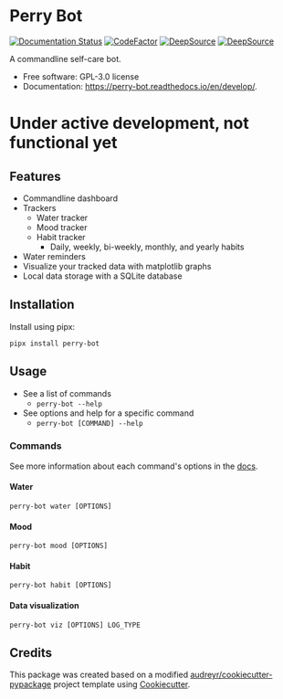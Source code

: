 # Perry Bot

[![Documentation Status](https://readthedocs.org/projects/perry-bot/badge/?version=develop)](https://perry-bot.readthedocs.io/en/develop/?badge=develop)
[![CodeFactor](https://www.codefactor.io/repository/github/shunnkou/perry-bot/badge)](https://www.codefactor.io/repository/github/shunnkou/perry-bot)
[![DeepSource](https://deepsource.io/gh/shunnkou/perry-bot.svg/?label=active+issues)](https://deepsource.io/gh/shunnkou/perry-bot/?ref=repository-badge)
[![DeepSource](https://deepsource.io/gh/shunnkou/perry-bot.svg/?label=resolved+issues)](https://deepsource.io/gh/shunnkou/perry-bot/?ref=repository-badge)

A commandline self-care bot.

* Free software: GPL-3.0 license
* Documentation: https://perry-bot.readthedocs.io/en/develop/.

# Under active development, not functional yet


## Features
* Commandline dashboard
* Trackers
  * Water tracker
  * Mood tracker
  * Habit tracker
    * Daily, weekly, bi-weekly, monthly, and yearly habits
* Water reminders
* Visualize your tracked data with matplotlib graphs
* Local data storage with a SQLite database


## Installation
Install using pipx:

```shell
pipx install perry-bot
```

## Usage
* See a list of commands
  * `perry-bot --help`
* See options and help for a specific command
  * `perry-bot [COMMAND] --help`

### Commands
See more information about each command's options in the
[docs](https://perry-bot.readthedocs.io/en/develop/usage.html).

#### Water
```
perry-bot water [OPTIONS]
```

#### Mood
```
perry-bot mood [OPTIONS]
```

#### Habit
```
perry-bot habit [OPTIONS]
```

#### Data visualization
```
perry-bot viz [OPTIONS] LOG_TYPE
```


## Credits
This package was created based on a modified
[audreyr/cookiecutter-pypackage](https://github.com/audreyfeldroy/cookiecutter-pypackage)
project template using [Cookiecutter](https://github.com/cookiecutter/cookiecutter).
